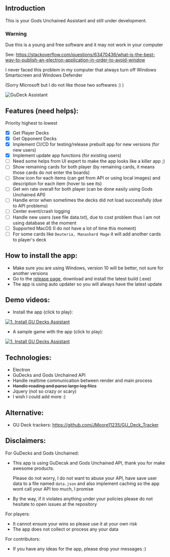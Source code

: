 ## Introduction

This is your Gods Unchained Assistant and still under development.

### Warning

Due this is a young and free software and it may not work in your computer

See: https://stackoverflow.com/questions/63470436/what-is-the-best-way-to-publish-an-electron-application-in-order-to-avoid-window

I never faced this problem in my computer that always turn off Windows Smartscreen and Windows Defender

(Sorry Microsoft but I do not like those two softwares :) )

![GuDeck Assistant](https://i.imgur.com/UUZ8T9d.png)

## Features (need helps):
Priority highest to lowest

- [x] Get Player Decks
- [x] Get Opponent Decks
- [x] Implement CI/CD for testing/release prebuilt app for new versions (for new users)
- [x] Implement update app functions (for existing users)
- [ ] Need some helps from UI expert to make the app looks like a killer app ;)
- [ ] Show remaining cards for both player (by remaining cards, it means those cards do not enter the boards)
- [ ] Show icon for each items (can get from API or using local images) and description for each item (hover to see its)
- [ ] Get win rate overall for both player (can be done easily using Gods Unchained API)
- [ ] Handle error when sometimes the decks did not load successfully (due to API problems)
- [ ] Center event/crash logging
- [ ] Handle new users (see file data.txt), due to cost problem thus I am not using database at the moment
- [ ] Supported MacOS (I do not have a lot of time this moment)
- [ ] For some cards like `Deuteria, Manashard Mage` it will add another cards to player's deck

## How to install the app:
- Make sure you are using Windows, version 10 will be better, not sure for another versions
- Go to the [release page](https://github.com/p2etools/gu-decks-assistant/releases), download and install the latest build (.exe)
- The app is using auto updater so you will always have the latest update

## Demo videos:
- Install the app (click to play):

[![1. Install GU Decks Assistant](https://i.ytimg.com/vi/7wn940rGdjc/0.jpg)](https://youtu.be/7wn940rGdjc)


- A sample game with the app (click to play):

[![1. Install GU Decks Assistant](https://i.ytimg.com/vi/eSqllxM2Nu8/0.jpg)](https://youtu.be/eSqllxM2Nu8)

## Technologies:
- Electron
- GuDecks and Gods Unchained API
- Handle realtime communication between render and main process
- <del>Handle reading and parse large log files</del>
- Jquery (not so crazy or scary)
- I wish I could add more :)

## Alternative:
- GU Deck trackers:
https://github.com/JMoore11235/GU_Deck_Tracker

## Disclaimers:
For GuDecks and Gods Unchained:
- This app is using GuDecsk and Gods Unchained API, thank you for make awesome products.

  Please do not worry, I do not want to abuse your API, have save user data to a file named `data.json` and also implement caching so the app wont call your API too much, I promise

- By the way, if it violates anything under your policies please do not hesitate to open issues at the repository

For players:
- It cannot ensure your wins so please use it at your own risk
- The app does not collect or process any your data

For contributors:
- If you have any ideas for the app, please drop your messages :)